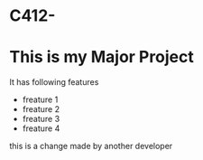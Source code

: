 # C412-

# This is my Major Project 

It has following features
  - freature 1
  -  freature 2
  - freature 3
  -  freature 4

this is a change made by another developer
